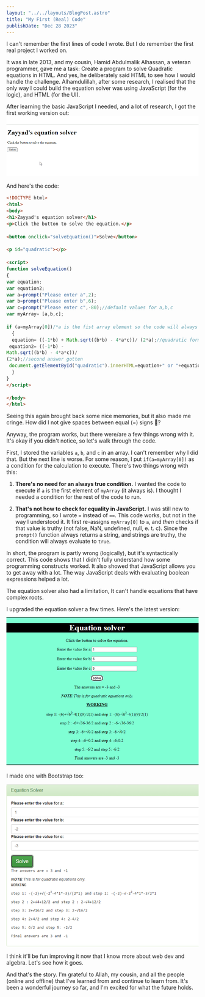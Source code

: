 ```yaml
---
layout: "../../layouts/BlogPost.astro"
title: "My First (Real) Code"
publishDate: "Dec 28 2023"
---
```

I can't remember the first lines of code I wrote. But I do remember the first real project I worked on.

It was in late 2013, and my cousin, Hamid Abdulmalik Alhassan, a veteran programmer, gave me a task: Create a program to solve Quadratic equations in HTML. And yes, he deliberately said HTML to see how I would handle the challenge. Alhamdulillah, after some research, I realised that the only way I could build the equation solver was using JavaScript (for the logic), and HTML (for the UI).

After learning the basic JavaScript I needed, and a lot of research, I got the first working version out:
![Original quadratic equation solver in action](../../assets/my-first-code/Equation_solver_original.gif)

And here's the code:
```html
<!DOCTYPE html>
<html>
<body>
<h1>Zayyad's equation solver</h1>
<p>Click the button to solve the equation.</p>

<button onclick="solveEquation()">Solve</button>

<p id="quadratic"></p>

<script>
function solveEquation()
{
var equation;
var equation2;
var a=prompt("Please enter a",2);
var b=prompt("Please enter b",6);
var c=prompt("Please enter c",-80);//default values for a,b,c
var myArray= [a,b,c];

if (a=myArray[0])/*a is the fist array element so the code will always execute*/
  {
  equation= ((-1*b) + Math.sqrt((b*b) - 4*a*c))/ (2*a);//quadratic formula
 equation2= ((-1*b) -
Math.sqrt((b*b) - 4*a*c))/
(2*a);//second answer gotten
 document.getElementById("quadratic").innerHTML=equation+" or "+equation2 ;
  }
}
</script>

</body>
</html>
```

Seeing this again brought back some nice memories, but it also made me cringe. How did I not give spaces between equal (=) signs 😬? 

Anyway, the program works, but there were/are a few things wrong with it. It's okay if you didn't notice, so let's walk through the code. 

First, I stored the variables `a`, `b`, and `c` in an array. I can't remember why I did that. But the next line is worse.
For some reason, I put `if(a=myArray[0])` as a condition for the calculation to execute. 
There's two things wrong with this:
1. **There's no need for an always true condition.** I wanted the code to execute if `a` is the first element of `myArray` (it always is). I thought I needed a condition for the rest of the code to run.

2. **That's not how to check for equality in JavaScript.** I was still new to programming, so I wrote `=` instead of `==`. This code works, but not in the way I understood it. It first re-assigns `myArray[0]` to `a`, and *then* checks if that value is truthy (not false, NaN, undefined, null, e. t. c). Since the `prompt()` function always returns a string, and strings are truthy, the condition will always evaluate to `true`.


In short, the program is partly wrong (logically), but it's syntactically correct. 
This code shows that I didn't fully understand how some programming constructs worked. It also showed that JavaScript allows you to get away with a lot. The way JavaScript deals with evaluating boolean expressions helped a lot.

The equation solver also had a limitation, It can't handle equations that have complex roots. 

I upgraded the equation solver a few times. Here's the latest version:
![Latest version of Equation Solver styled with Vanilla CSS](../../assets/my-first-code/newer.png)

I made one with Bootstrap too:

![Latest version of Equation solver styled with Bootstrap](../../assets/my-first-code/bootquation.png)

I think it'll be fun improving it now that I know more about web dev and algebra. Let's see how it goes.

And that's the story. I'm grateful to Allah, my cousin, and all the people (online and offline) that I've learned from and continue to learn from. It's been a wonderful journey so far, and I'm excited for what the future holds. 